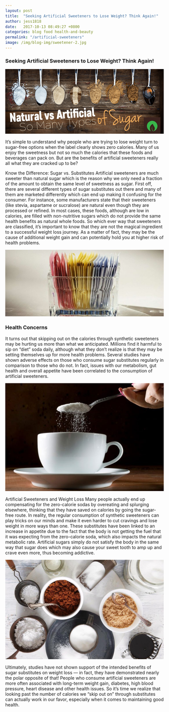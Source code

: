 ```yaml
---
layout: post
title:  "Seeking Artificial Sweeteners to Lose Weight? Think Again!"
author: jess1818
date:   2017-10-13 08:49:27 +0800
categories: blog food health-and-beauty
permalink: "/artificial-sweeteners"
image: /img/blog-img/sweetener-2.jpg
---
```




### Seeking Artificial Sweeteners to Lose Weight? Think Again!

![image](/img/blog-img/sweetener-1.png)

It’s simple to understand why people who are trying to lose weight turn to sugar-free options when the label clearly shows zero calories. Many of us enjoy the sweetness but not so much the calories that these foods and beverages can pack on. But are the benefits of artificial sweeteners really all what they are cracked up to be?

Know the Difference: Sugar vs. Substitutes
Artificial sweeteners are much sweeter than natural sugar which is the reason why we only need a fraction of the amount to obtain the same level of sweetness as sugar. First off, there are several different types of sugar substitutes out there and many of them are marketed differently which can end up making it confusing for the consumer. For instance, some manufacturers state that their sweeteners (like stevia, aspartame or sucralose) are natural even though they are processed or refined. In most cases, these foods, although are low in calories, are filled with non-nutritive sugars which do not provide the same health benefits as natural whole foods. So which ever way that sweeteners are classified, it’s important to know that they are not the magical ingredient to a successful weight loss journey. As a matter of fact, they may be the cause of additional weight gain and can potentially hold you at higher risk of health problems.

![image](/img/blog-img/sweetener-2.jpg)

### Health Concerns

It turns out that skipping out on the calories through synthetic sweeteners may be hurting us more than what we anticipated. Millions find it harmful to sip on “diet” soda daily, although what they don’t realize is that they may be setting themselves up for more health problems. Several studies have shown adverse effects on those who consume sugar substitutes regularly in comparison to those who do not. In fact, issues with our metabolism, gut health and overall appetite have been correlated to the consumption of artificial sweeteners.

![image](/img/blog-img/sweetener-3.jpg)

Artificial Sweeteners and Weight Loss
Many people actually end up compensating for the zero-calorie sodas by overeating and splurging elsewhere, thinking that they have saved on calories by going the sugar-free route. In reality, the regular consumption of synthetic sweeteners can play tricks on our minds and make it even harder to cut cravings and lose weight in more ways than one. These substitutes have been linked to an increase in appetite due to the fact that the body is not getting the fuel that it was expecting from the zero-calorie soda, which also impacts the natural metabolic rate. Artificial sugars simply do not satisfy the body in the same way that sugar does which may also cause your sweet tooth to amp up and crave even more, thus becoming addictive.

![image](/img/blog-img/sweetener-4.jpg)

Ultimately, studies have not shown support of the intended benefits of sugar substitutes on weight loss — in fact, they have demonstrated nearly the polar opposite of that! People who consume artificial sweeteners are more often associated with long-term weight gain, diabetes, high blood pressure, heart disease and other health issues. So it’s time we realize that looking past the number of calories we “skip out on” through substitutes can actually work in our favor, especially when it comes to maintaining good health.
